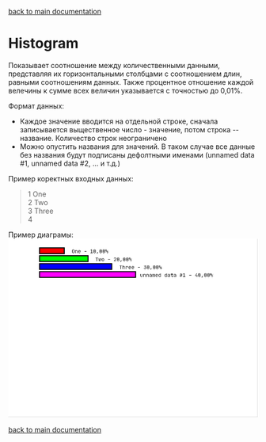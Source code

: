 [back to main documentation](../Documentation.md)
# Histogram

Показывает соотношение между количественными данными, представляя их горизонтальными столбцами с соотношением длин,
равными соотношениям данных. Также процентное отношение каждой велечины к сумме всех величин указывается с точностью
до 0,01%.

Формат данных:
* Каждое значение вводится на отдельной строке, сначала записывается выщественное число - значение, потом строка
  -- название. Количество строк неограничено
* Можно опустить названия для значений. В таком случае все данные без названия будут подписаны
  дефолтными именами (unnamed data #1, unnamed data #2, ... и т.д.)

Пример коректных входных данных:
> 1 One  
> 2 Two  
> 3 Three  
> 4

Пример диаграмы:  
![histogram](example_picture/histogram.png)

[back to main documentation](../Documentation.md)